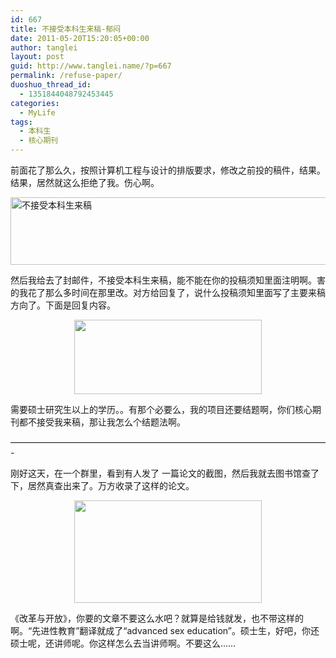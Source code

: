 ```yaml
---
id: 667
title: 不接受本科生来稿-郁闷
date: 2011-05-20T15:20:05+00:00
author: tanglei
layout: post
guid: http://www.tanglei.name/?p=667
permalink: /refuse-paper/
duoshuo_thread_id:
  - 1351844048792453445
categories:
  - MyLife
tags:
  - 本科生
  - 核心期刊
---
```

前面花了那么久，按照计算机工程与设计的排版要求，修改之前投的稿件，结果。结果，居然就这么拒绝了我。伤心啊。

[<img class="aligncenter size-full wp-image-668" title="不接受本科生来稿" src="http://www.tanglei.name/wp-content/uploads/2011/05/refuse.png" alt="不接受本科生来稿" width="721" height="108" />](http://www.tanglei.name/wp-content/uploads/2011/05/refuse.png)

然后我给去了封邮件，不接受本科生来稿，能不能在你的投稿须知里面注明啊。害的我花了那么多时间在那里改。对方给回复了，说什么投稿须知里面写了主要来稿方向了。下面是回复内容。

<p style="text-align: center;">
  <a href="http://www.tanglei.name/wp-content/uploads/2011/05/replay.png"><img class="size-medium wp-image-675 aligncenter" title="回复" src="http://www.tanglei.name/wp-content/uploads/2011/05/replay-300x119.png" alt="" width="300" height="119" /></a>
</p>

需要硕士研究生以上的学历。。有那个必要么，我的项目还要结题啊，你们核心期刊都不接受我来稿，那让我怎么个结题法啊。

&#8212;&#8212;&#8212;&#8212;&#8212;&#8212;&#8212;&#8212;&#8212;&#8212;&#8212;&#8212;&#8212;&#8212;&#8212;&#8212;&#8212;&#8212;&#8212;&#8212;&#8212;&#8212;&#8212;&#8212;&#8212;&#8212;&#8212;&#8212;&#8212;&#8212;&#8212;&#8212;&#8212;&#8212;&#8212;&#8212;-

刚好这天，在一个群里，看到有人发了 一篇论文的截图，然后我就去图书馆查了下，居然真查出来了。万方收录了这样的论文。

<p style="text-align: center;">
  <a href="http://www.tanglei.name/wp-content/uploads/2011/05/nowords.jpg"><img class="size-medium wp-image-669 aligncenter" title="搞笑论文" src="http://www.tanglei.name/wp-content/uploads/2011/05/nowords-300x164.jpg" alt="" width="300" height="164" /></a>
</p>

《改革与开放》，你要的文章不要这么水吧？就算是给钱就发，也不带这样的啊。“先进性教育”翻译就成了“advanced sex education”。硕士生，好吧，你还硕士呢，还讲师呢。你这样怎么去当讲师啊。不要这么……
